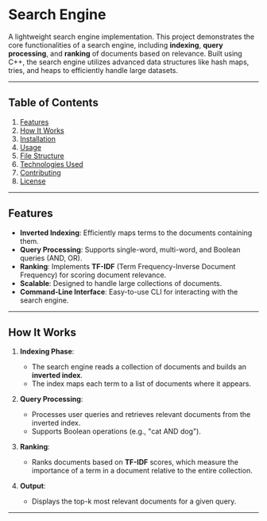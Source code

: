 # Search Engine
  
A lightweight search engine implementation. This project demonstrates the core functionalities of a search engine, including **indexing**, **query processing**, and **ranking** of documents based on relevance. Built using C++, the search engine utilizes advanced data structures like hash maps, tries, and heaps to efficiently handle large datasets.

---

## Table of Contents
1. [Features](#features)
2. [How It Works](#how-it-works)
3. [Installation](#installation)
4. [Usage](#usage)
5. [File Structure](#file-structure)
6. [Technologies Used](#technologies-used)
7. [Contributing](#contributing)
8. [License](#license)

---

## Features

- **Inverted Indexing**: Efficiently maps terms to the documents containing them.
- **Query Processing**: Supports single-word, multi-word, and Boolean queries (AND, OR).
- **Ranking**: Implements **TF-IDF** (Term Frequency-Inverse Document Frequency) for scoring document relevance.
- **Scalable**: Designed to handle large collections of documents.
- **Command-Line Interface**: Easy-to-use CLI for interacting with the search engine.

---

## How It Works

1. **Indexing Phase**:
   - The search engine reads a collection of documents and builds an **inverted index**.
   - The index maps each term to a list of documents where it appears.

2. **Query Processing**:
   - Processes user queries and retrieves relevant documents from the inverted index.
   - Supports Boolean operations (e.g., "cat AND dog").

3. **Ranking**:
   - Ranks documents based on **TF-IDF** scores, which measure the importance of a term in a document relative to the entire collection.

4. **Output**:
   - Displays the top-k most relevant documents for a given query.

---
